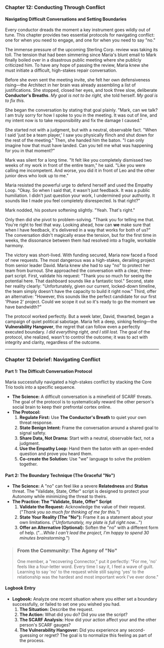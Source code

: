 ### **Chapter 12: Conducting Through Conflict**
#### Navigating Difficult Conversations and Setting Boundaries

Every conductor dreads the moment a key instrument goes wildly out of tune. This chapter provides two essential protocols for navigating conflict: one for when you need to engage, and one for when you need to say "no."

The immense pressure of the upcoming Sterling Corp. review was taking its toll. The tension that had been simmering since Maria's blunt email to Mark finally boiled over in a disastrous public meeting where she publicly criticized him. To have any hope of passing the review, Maria knew she must initiate a difficult, high-stakes repair conversation.

Before she even sent the meeting invite, she felt her own defensiveness rising—the Architect in her brain was already assembling a list of justifications. She stopped, closed her eyes, and took three slow, deliberate **Conductor's Breaths**. *My goal is not to be right,* she told herself. *My goal is to fix this.*

She began the conversation by stating that goal plainly. "Mark, can we talk? I am truly sorry for how I spoke to you in the meeting. It was out of line, and my intent now is to take responsibility and fix the damage I caused."

She started not with a judgment, but with a neutral, observable fact. "When I said 'just be a team player,' I saw you physically flinch and shut down for the rest of the meeting." Then, she handed him the baton. "I can only imagine how that must have landed. Can you tell me what was happening for you in that moment?"

Mark was silent for a long time. "It felt like you completely dismissed two weeks of my work in front of the entire team," he said. "Like you were calling me incompetent. And worse, you did it in front of Leo and the other junior devs who look up to me."

Maria resisted the powerful urge to defend herself and used the Empathy Loop. "Okay. So when I said that, it wasn't just feedback. It was a public humiliation. I didn't just question your work, I undermined your authority. It sounds like I made you feel completely disrespected. Is that right?"

Mark nodded, his posture softening slightly. "Yeah. That's right."

Only then did she pivot to problem-solving. "Thank you for telling me that. You're right to feel that way. Looking ahead, how can **we** make sure that when I have feedback, it's delivered in a way that works for both of us?" The conversation didn't magically erase the tension, but for the first time in weeks, the dissonance between them had resolved into a fragile, workable harmony.

The victory was short-lived. With funding secured, Maria now faced a flood of new requests. The most dangerous was a high-stakes, derailing project from senior leader David. Maria knew she had to say "no" to protect her team from burnout. She approached the conversation with a clear, three-part script. First, validate his request: "Thank you so much for seeing the potential here. That dashboard sounds like a fantastic tool." Second, state her reality clearly: "Unfortunately, given our current, locked-down timeline, the team simply doesn't have the capacity to build it right now." Third, offer an alternative: "However, this sounds like the perfect candidate for our first 'Phase 2' project. Could we scope it out so it's ready to go the moment we have bandwidth?"

The protocol worked perfectly. But a week later, David, thwarted, began a campaign of quiet political sabotage. Maria felt a deep, sinking feeling—the **Vulnerability Hangover**, the regret that can follow even a perfectly executed boundary. *I did everything right, and I still lost.* The goal of the protocol, she realized, wasn't to control the outcome; it was to act with integrity and clarity, regardless of the outcome.

---
### **Chapter 12 Debrief: Navigating Conflict**

#### **Part 1: The Difficult Conversation Protocol**
Maria successfully navigated a high-stakes conflict by stacking the Core Trio tools into a specific sequence.
*   **The Science:** A difficult conversation is a minefield of SCARF threats. The goal of the protocol is to systematically reward the other person's social brain to keep their prefrontal cortex online.
*   **The Protocol:**
    1.  **Regulate First:** Use **The Conductor's Breath** to quiet your own threat response.
    2.  **State Benign Intent:** Frame the conversation around a shared goal to signal safety.
    3.  **Share Data, Not Drama:** Start with a neutral, observable fact, not a judgment.
    4.  **Use the Empathy Loop:** Hand them the baton with an open-ended question and prove you heard them.
    5.  **Co-create the Solution:** Use "we" language to solve the problem together.

#### **Part 2: The Boundary Technique (The Graceful "No")**
*   **The Science:** A "no" can feel like a severe **Relatedness** and **Status** threat. The "Validate, State, Offer" script is designed to protect your Autonomy while minimizing the threat to theirs.
*   **The Practice: The "Validate, State, Offer" Script**
    1.  **Validate the Request:** Acknowledge the value of their request. ("*Thank you so much for thinking of me for this.*")
    2.  **State Your Reality (The "No"):** Frame it as a statement about your own limitations. ("*Unfortunately, my plate is full right now...*")
    3.  **Offer an Alternative (Optional):** Soften the "no" with a different form of help. ("*...While I can't lead the project, I'm happy to spend 30 minutes brainstorming.*")

> ### **From the Community: The Agony of "No"**
> One member, a "recovering Connector," put it perfectly: "For me, 'no' feels like a four-letter word. Every time I say it, I feel a wave of guilt. Learning to say 'no' to the request while still saying 'yes' to the relationship was the hardest and most important work I've ever done."

#### **Logbook Entry**
*   **Logbook:** Analyze one recent situation where you either set a boundary successfully, or failed to set one you wished you had.
    1.  **The Situation:** Describe the request.
    2.  **The Action:** What did you do? Did you use the script?
    3.  **The SCARF Analysis:** How did your action affect your and the other person's SCARF gauges?
    4.  **The Vulnerability Hangover:** Did you experience any second-guessing or regret? The goal is to normalize this feeling as part of the process.
      